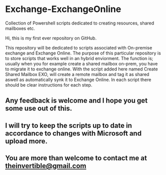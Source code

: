 # Exchange-ExchangeOnline
Collection of Powershell scripts dedicated to creating resources, shared mailboxes etc.

Hi, this is my first ever repository on GitHub.

This repository will be dedicated to scripts associated with On-premise exchange and Exchange Online.
The purpose of this particular repository is to store scripts that works well in an hybrid enviorment. 
The function is; usually when you for example create a shared mailbox on-prem, you have to migrate it to exchange online.
With the script added here named Create Shared Mailbox EXO, will create a remote mailbox and tag it as shared aswell as automatically synk it to Exchange Online.
In each script there should be clear instructions for each step.

## Any feedback is welcome and I hope you get some use out of this.
## I will try to keep the scripts up to date in accordance to changes with Microsoft and upload more.
## You are more than welcome to contact me at theinvertible@gmail.com
